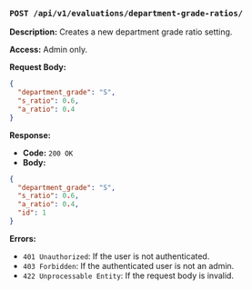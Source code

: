 ### `POST /api/v1/evaluations/department-grade-ratios/`

**Description:** Creates a new department grade ratio setting.

**Access:** Admin only.

**Request Body:**

```json
{
  "department_grade": "S",
  "s_ratio": 0.6,
  "a_ratio": 0.4
}
```

**Response:**

- **Code:** `200 OK`
- **Body:**

```json
{
  "department_grade": "S",
  "s_ratio": 0.6,
  "a_ratio": 0.4,
  "id": 1
}
```

**Errors:**

- `401 Unauthorized`: If the user is not authenticated.
- `403 Forbidden`: If the authenticated user is not an admin.
- `422 Unprocessable Entity`: If the request body is invalid.

